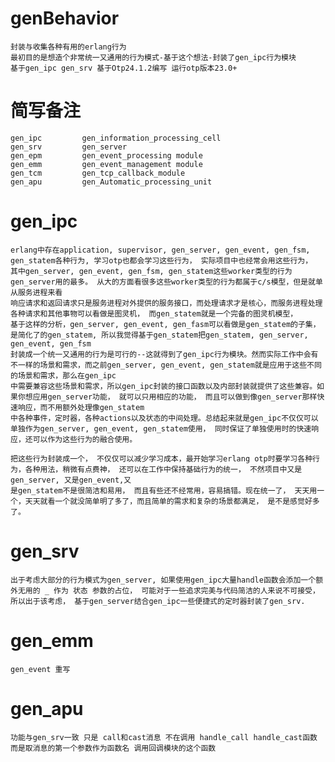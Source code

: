 # genBehavior

    封装与收集各种有用的erlang行为
    最初目的是想造个非常统一又通用的行为模式-基于这个想法-封装了gen_ipc行为模块
    基于gen_ipc gen_srv 基于Otp24.1.2编写 运行otp版本23.0+

# 简写备注

    gen_ipc         gen_information_processing_cell   
    gen_srv         gen_server
    gen_epm         gen_event_processing module
    gen_emm         gen_event_management module
    gen_tcm         gen_tcp_callback_module
    gen_apu         gen_Automatic_processing_unit

# gen_ipc

    erlang中存在application, supervisor, gen_server, gen_event, gen_fsm, gen_statem各种行为, 学习otp也都会学习这些行为， 实际项目中也经常会用这些行为，
    其中gen_server, gen_event, gen_fsm, gen_statem这些worker类型的行为gen_server用的最多。 从大的方面看很多这些worker类型的行为都属于c/s模型，但是就单从服务进程来看
    响应请求和返回请求只是服务进程对外提供的服务接口，而处理请求才是核心，而服务进程处理各种请求和其他事物可以看做是图灵机， 而gen_statem就是一个完备的图灵机模型，
    基于这样的分析，gen_server, gen_event, gen_fasm可以看做是gen_statem的子集，是简化了的gen_statem, 所以我觉得基于gen_statem把gen_statem, gen_server, gen_event, gen_fsm
    封装成一个统一又通用的行为是可行的--这就得到了gen_ipc行为模块。然而实际工作中会有不一样的场景和需求，而之前gen_server, gen_event, gen_statem就是应用于这些不同的场景和需求，那么在gen_ipc
    中需要兼容这些场景和需求，所以gen_ipc封装的接口函数以及内部封装就提供了这些兼容。如果你想应用gen_server功能， 就可以只用相应的功能， 而且可以做到像gen_server那样快速响应，而不用额外处理像gen_statem
    中各种事件，定时器，各种actions以及状态的中间处理。总结起来就是gen_ipc不仅仅可以单独作为gen_server, gen_event, gen_statem使用， 同时保证了单独使用时的快速响应，还可以作为这些行为的融合使用。
    
    把这些行为封装成一个， 不仅仅可以减少学习成本，最开始学习erlang otp时要学习各种行为，各种用法，稍微有点费神， 还可以在工作中保持基础行为的统一， 不然项目中又是gen_server, 又是gen_event,又
    是gen_statem不是很简洁和易用， 而且有些还不经常用，容易搞错。现在统一了， 天天用一个，天天就看一个就没简单明了多了，而且简单的需求和复杂的场景都满足， 是不是感觉好多了。

# gen_srv

    出于考虑大部分的行为模式为gen_server, 如果使用gen_ipc大量handle函数会添加一个额外无用的 _ 作为 状态 参数的占位， 可能对于一些追求完美与代码简洁的人来说不可接受，
    所以出于该考虑， 基于gen_server结合gen_ipc一些便捷式的定时器封装了gen_srv. 

# gen_emm 
    gen_event 重写

# gen_apu 
    功能与gen_srv一致 只是 call和cast消息 不在调用 handle_call handle_cast函数 而是取消息的第一个参数作为函数名 调用回调模块的这个函数

    
    
    
